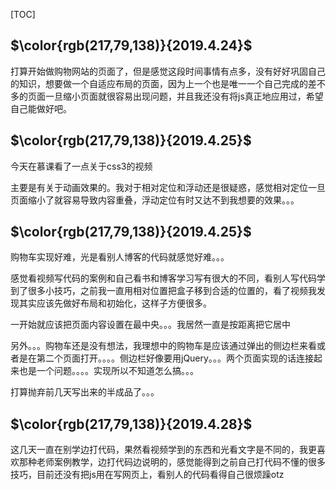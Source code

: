 [TOC]

## $\color{rgb(217,79,138)}{2019.4.24}$

打算开始做购物网站的页面了，但是感觉这段时间事情有点多，没有好好巩固自己的知识，想要做一个自适应布局的页面，因为上一个也是唯一一个自己完成的差不多的页面一旦缩小页面就很容易出现问题，并且我还没有将js真正地应用过，希望自己能做好吧。

## $\color{rgb(217,79,138)}{2019.4.25}$

今天在慕课看了一点关于css3的视频

主要是有关于动画效果的。我对于相对定位和浮动还是很疑惑，感觉相对定位一旦页面缩小了就容易导致内容重叠，浮动定位有时又达不到我想要的效果。。。

## $\color{rgb(217,79,138)}{2019.4.25}$

购物车实现好难，光是看别人博客的代码就感觉好难。。。

感觉看视频写代码的案例和自己看书和博客学习写有很大的不同，看别人写代码学到了很多小技巧，之前我一直用相对位置把盒子移到合适的位置的，看了视频我发现其实应该先做好布局和初始化，这样子方便很多。

一开始就应该把页面内容设置在最中央。。。我居然一直是按距离把它居中

另外。。。购物车还是没有想法，我理想中的购物车是应该通过弹出的侧边栏来看或者是在第二个页面打开。。。。侧边栏好像要用jQuery。。。两个页面实现的话连接起来也是一个问题。。。。实现所以不知道怎么搞。。。

打算抛弃前几天写出来的半成品了。。。

## $\color{rgb(217,79,138)}{2019.4.28}$

这几天一直在别学边打代码，果然看视频学到的东西和光看文字是不同的，我更喜欢那种老师案例教学，边打代码边说明的，感觉能得到之前自己打代码不懂的很多技巧，目前还没有把js用在写网页上，看别人的代码看得自己很烦躁otz